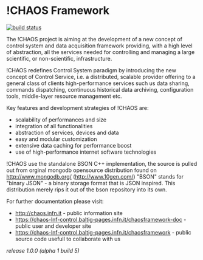 # !CHAOS Framework

[![build status](https://baltig.infn.it/chaos-lnf-control/chaosframework/badges/master/build.svg)](https://baltig.infn.it/chaos-lnf-control/chaosframework/commits/master)

The !CHAOS project is aiming at the development of a new concept of control system and data acquisition framework
providing, with a high level of abstraction, all the services needed for controlling and managing a large scientific,
or non-scientific, infrastructure.  

!CHAOS redefines Control System paradigm by introducing the new concept of Control Service, i.e. a distributed,
scalable provider offering to a general class of clients high-performance services such us data sharing, commands
dispatching, continuous historical data archiving, configuration tools, middle-layer resource management etc.  


Key features and development strategies of !CHAOS are:  

- scalability of performances and size
- integration of all functionalities
- abstraction of services,  devices and data
- easy and modular customization
- extensive data caching for performance boost
- use of high-performance internet software technologies

!CHAOS use the standalone BSON C++ implementation, the source is pulled out from orginal mongodb opensource distribution found on http://www.mongodb.org/ (http://www.10gen.com/)
"BSON" stands for "binary JSON" - a binary storage format that is JSON inspired.
This distribution merely rips it out of the bson repository into its own.


For further documentation please visit:

* http://chaos.infn.it                                                - public information site
* https://chaos-lnf-control.baltig-pages.infn.it/chaosframework-doc   - public user and developer site
* https://chaos-lnf-control.baltig-pages.infn.it/chaosframework       - public source code usefull to collaborate with us


*release 1.0.0 (alpha 1 build 5)*
